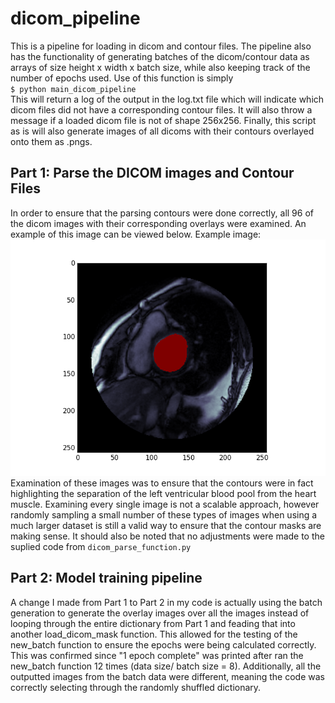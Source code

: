 # dicom_pipeline
This is a pipeline for loading in dicom and contour files. The pipeline also has the functionality of generating batches of the dicom/contour data as arrays of size height x width x batch size, while also keeping track of the number of epochs used.
Use of this function is simply  
`$ python main_dicom_pipeline`  
This will return a log of the output in the log.txt file which will indicate which dicom files did not have a corresponding contour files. It will also throw a message if a loaded dicom file is not of shape 256x256. Finally, this script as is will also generate images of all dicoms with their contours overlayed onto them as .pngs.

## Part 1: Parse the DICOM images and Contour Files
In order to ensure that the parsing contours were done correctly, all 96 of the dicom images with their corresponding overlays were examined. An example of this image can be viewed below.
Example image:
![](https://github.com/bdnorman/dicom_pipeline/blob/master/90.png)
Examination of these images was to ensure that the contours were in fact highlighting the separation of the left ventricular blood pool from the heart muscle. Examining every single image is not a scalable approach, however randomly sampling a small number of these types of images when using a much larger dataset is still a valid way to ensure that the contour masks are making sense.
It should also be noted that no adjustments were made to the suplied code from `dicom_parse_function.py`

## Part 2: Model training pipeline
A change I made from Part 1 to Part 2 in my code is actually using the batch generation to generate the overlay images over all the images instead of looping through the entire dictionary from Part 1 and feading that into another load_dicom_mask function. This allowed for the testing of the new_batch function to ensure the epochs were being calculated correctly. This was confirmed since "1 epoch complete" was printed after ran the new_batch function 12 times (data size/ batch size = 8). Additionally, all the outputted images from the batch data were different, meaning the code was correctly selecting through the randomly shuffled dictionary.
